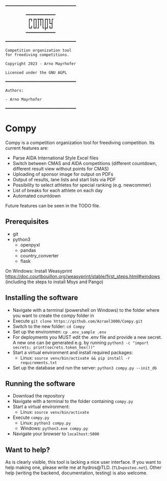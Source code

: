  ```
 ━━━━━━━━━━━━━━━━━━━━━━━━━━━━━━━

          ━━━━━━━━━━━━━
           ┏┓┏┓┳┳┓┏┓┓┏
           ┃ ┃┃┃┃┃┃┃┗┫
           ┗┛┗┛┛ ┗┣┛┗┛
          ━━━━━━━━━━━━━

 ━━━━━━━━━━━━━━━━━━━━━━━━━━━━━━━

 Competition organization tool
 for freediving competitions.

 Copyright 2023 - Arno Mayrhofer

 Licensed under the GNU AGPL

 ━━━━━━━━━━━━━━━━━━━━━━━━━━━━━━━

 Authors:

 - Arno Mayrhofer

 ━━━━━━━━━━━━━━━━━━━━━━━━━━━━━━━
 ```

# Compy

Compy is a competition organization tool for freediving competition. Its current features are:

 - Parse AIDA International Style Excel files
 - Switch between CMAS and AIDA competitions (different countdown, different result view without points for CMAS)
 - Uploading of sponsor image for output on PDFs
 - Output of results, lane lists and start lists via PDF
 - Possibility to select athletes for special ranking (e.g. newcommer)
 - List of breaks for each athlete on each day
 - Automated countdown

Future features can be seen in the TODO file.

## Prerequisites

 - git
 - python3
   - openpyxl
   - pandas
   - country_converter
   - flask

On Windows:
Install Weasyprint https://doc.courtbouillon.org/weasyprint/stable/first_steps.html#windows (including the steps to install Msys and Pango)

## Installing the software

 - Navigate with a terminal (powershell on Windows) to the folder where you want to create the compy folder in
 - Execute `git clone https://github.com/Azrael3000/Compy.git`
 - Switch to the new folder: `cd Compy`
 - Set up the environmen: `cp .env_sample .env`
 - For deployments you MUST edit the .env file and provide a new secret. A new one can be generated e.g. by running
   `python3 -c "import secrets; print(secrets.token_hex())"`
 - Start a virtual environment and install required packages:
   - Linux: `source venv/bin/activate && pip install -r requirements.txt`
 - Set up the database and run the server: `python3 compy.py --init_db`

## Running the software

 - Download the repository
 - Navigate with a terminal to the folder containing `compy.py`
 - Start a virtual environment:
   - Linux: `source venv/bin/activate`
 - Execute `compy.py`
   - Linux: `python3 compy.py`
   - Windows: `python3.exe compy.py`
 - Navigate your browser to `localhost:5000`

## Want to help?

As is clearly visible, this tool is lacking a nice user interface. If you want to help making one, please write me at hydros@TLD. (`TLD=posteo.net`). Other help (writing the backend, documentation, testing) is also welcome.
